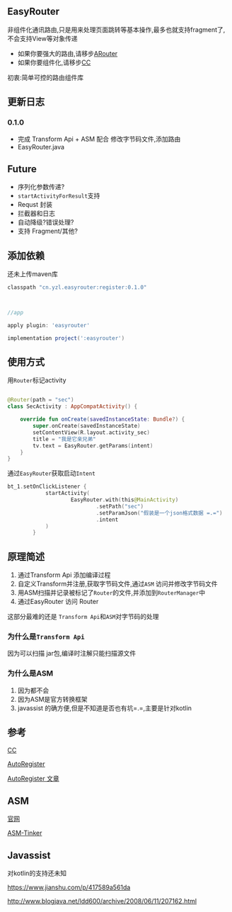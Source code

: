 

## EasyRouter

非组件化通讯路由,只是用来处理页面跳转等基本操作,最多也就支持fragment了,不会支持View等对象传递

- 如果你要强大的路由,请移步[ARouter](https://github.com/alibaba/ARouter)
- 如果你要组件化,请移步[CC](https://github.com/luckybilly/CC)

初衷:简单可控的路由组件库

## 更新日志


### 0.1.0

- 完成 Transform Api + ASM 配合 修改字节码文件,添加路由
- EasyRouter.java


## Future

- 序列化参数传递?
- `startActivityForResult`支持
- Requst 封装
- 拦截器和日志
- 自动降级?错误处理?
- 支持 Fragment/其他?

## 添加依赖

还未上传maven库


```gradle
classpath "cn.yzl.easyrouter:register:0.1.0"



//app

apply plugin: 'easyrouter'

implementation project(':easyrouter')

```


## 使用方式

用`Router`标记activity
```kotlin

@Router(path = "sec")
class SecActivity : AppCompatActivity() {

    override fun onCreate(savedInstanceState: Bundle?) {
        super.onCreate(savedInstanceState)
        setContentView(R.layout.activity_sec)
        title = "我是它亲兄弟"
        tv.text = EasyRouter.getParams(intent)
    }
}
```

通过`EasyRouter`获取启动`Intent`
```kotlin
bt_1.setOnClickListener {
            startActivity(
                    EasyRouter.with(this@MainActivity)
                            .setPath("sec")
                            .setParamJson("假装是一个json格式数据 =.=")
                            .intent
            )
        }

```


## 原理简述

1. 通过Transform Api 添加编译过程
2. 自定义Transform并注册,获取字节码文件,通过`ASM` 访问并修改字节码文件
3. 用ASM扫描并记录被标记了`Router`的文件,并添加到`RouterManager`中
4. 通过EasyRouter 访问 Router


这部分最难的还是 `Transform Api`和`ASM`对字节码的处理

### 为什么是`Transform Api`

因为可以扫描 jar包,编译时注解只能扫描源文件

### 为什么是ASM

1. 因为都不会
2. 因为ASM是官方转换框架
3. javassist 的确方便,但是不知道是否也有坑=.=,主要是针对kotlin

## 参考

[CC](https://github.com/luckybilly/CC)

[AutoRegister](https://github.com/luckybilly/AutoRegister)

[AutoRegister 文章](https://juejin.im/post/5a2b95b96fb9a045284669a9)



## ASM

[官网](https://asm.ow2.io/)

[ASM-Tinker](https://blog.csdn.net/l2show/article/details/54846682)


## Javassist

对kotlin的支持还未知

https://www.jianshu.com/p/417589a561da




http://www.blogjava.net/ldd600/archive/2008/06/11/207162.html